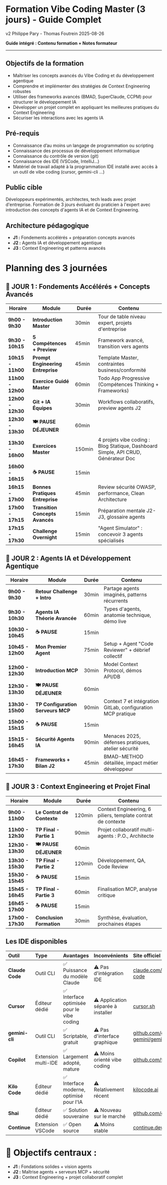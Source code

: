 # Formation Vibe Coding Master (3 jours) - Guide Complet

v2 Philippe Pary - Thomas Foutrein
2025-08-26

**Guide intégré : Contenu formation + Notes formateur**

---

## Objectifs de la formation

- Maîtriser les concepts avancés du Vibe Coding et du développement agentique
- Comprendre et implémenter des stratégies de Context Engineering robustes
- Utiliser des frameworks avancés (BMAD, SuperClaude, CCPM) pour structurer le développement IA
- Développer un projet complet en appliquant les meilleures pratiques du Context Engineering
- Sécuriser les interactions avec les agents IA

## Pré-requis

* Connaissance d’au moins un langage de programmation ou scripting
* Connaissance des processus de développement informatique
* Connaissance du contrôle de version (git)
* Connaissance des IDE (VSCode, IntelliJ…)
* Matériel de travail adapté à la programmation IDE installé avec accès à un outil de vibe coding (cursor, gemini-cli …)

## Public cible

Développeurs expérimentés, architectes, tech leads avec projet d'entreprise. Formation de 3 jours évoluant du praticien à l'expert avec introduction des concepts d'agents IA et de Context Engineering.

## **Architecture pédagogique**

- **J1 :** Fondements accélérés + préparation concepts avancés
- **J2 :** Agents IA et développement agentique
- **J3 :** Context Engineering et patterns avancés

# Planning des 3 journées

## 📅 JOUR 1 : Fondements Accélérés + Concepts Avancés

| Horaire                 | Module                                  | Durée | Contenu                                                                             |
| ----------------------- | --------------------------------------- | ------ | ----------------------------------------------------------------------------------- |
| **9h00 - 9h30**   | **Introduction Master**           | 30min  | Tour de table niveau expert, projets d'entreprise                                   |
| **9h30 - 10h15**  | **5 Compétences + Preview**      | 45min  | Framework avancé, transition vers agents                                           |
| **10h15 - 11h00** | **Prompt Engineering Entreprise** | 45min  | Template Master, contraintes business/conformité                                   |
| **11h00 - 12h00** | **Exercice Guidé Master**        | 60min  | Todo App Progressive (Compétences Thinking + Frameworks)                           |
| **12h00 - 12h30** | **Git + IA Équipes**             | 30min  | Workflows collaboratifs, preview agents J2                                          |
| **12h30 - 13h30** | **🍽️ PAUSE DÉJEUNER**          | 60min  |                                                                                     |
| **13h30 - 16h00** | **Exercices Master**              | 150min | 4 projets vibe coding : Blog Statique, Dashboard Simple, API CRUD, Générateur Doc |
| **16h00 - 16h15** | **☕ PAUSE**                      | 15min  |                                                                                     |
| **16h15 - 17h00** | **Bonnes Pratiques Entreprise**   | 45min  | Review sécurité OWASP, performance, Clean Architecture                            |
| **17h00 - 17h15** | **Transition Concepts Avancés**  | 15min  | Préparation mentale J2-J3, glossaire agents                                        |
| **17h15 - 17h30** | **Challenge Overnight**           | 15min  | "Agent Simulator" : concevoir 3 agents spécialisés                                |

## 📅 JOUR 2 : Agents IA et Développement Agentique

| Horaire                 | Module                                  | Durée | Contenu                                                      |
| ----------------------- | --------------------------------------- | ------ | ------------------------------------------------------------ |
| **9h00 - 9h30**   | **Retour Challenge + Intro**      | 30min  | Partage agents imaginés, patterns récurrents               |
| **9h30 - 10h30**  | **Agents IA Théorie Avancée**   | 60min  | Types d'agents, anatomie technique, démo live               |
| **10h30 - 10h45** | **☕ PAUSE**                      | 15min  |                                                              |
| **10h45 - 12h00** | **Mon Premier Agent**             | 75min  | Setup + Agent "Code Reviewer" + débrief collectif           |
| **12h00 - 12h30** | **Introduction MCP**              | 30min  | Model Context Protocol, démos API/DB                        |
| **12h30 - 13h30** | **🍽️ PAUSE DÉJEUNER**          | 60min  |                                                              |
| **13h30 - 15h00** | **TP Configuration Serveurs MCP** | 90min  | Context 7 et intégration GitLab, configuration MCP pratique |
| **15h00 - 15h15** | **☕ PAUSE**                      | 15min  |                                                              |
| **15h15 - 16h45** | **Sécurité Agents IA**          | 90min  | Menaces 2025, défenses pratiques, atelier sécurité        |
| **16h45 - 17h30** | **Frameworks + Bilan J2**         | 45min  | BMAD-METHOD détaillée, impact métier développeur         |

## 📅 JOUR 3 : Context Engineering et Projet Final

| Horaire                 | Module                           | Durée | Contenu                                                      |
| ----------------------- | -------------------------------- | ------ | ------------------------------------------------------------ |
| **9h00 - 11h00**  | **Le Contrat de Contexte** | 120min | Context Engineering, 6 piliers, template contrat de contexte |
| **11h00 - 12h30** | **TP Final - Partie 1**    | 90min  | Projet collaboratif multi-agents : P.O., Architecte          |
| **12h30 - 13h30** | **🍽️ PAUSE DÉJEUNER**   | 60min  |                                                              |
| **13h30 - 15h30** | **TP Final - Partie 2**    | 120min | Développement, QA, Code Review                              |
| **15h30 - 15h45** | **☕ PAUSE**               | 15min  |                                                              |
| **15h45 - 16h45** | **TP Final - Partie 3**    | 60min  | Finalisation MCP, analyse critique                           |
| **16h45 - 17h00** | **☕ PAUSE**               | 15min  |                                                              |
| **17h00 - 17h30** | **Conclusion Formation**   | 30min  | Synthèse, évaluation, prochaines étapes                   |

## Les IDE disponibles

| Outil                 | Type                | Avantages                                   | Inconvénients                          | Site officiel |
| :-------------------- | :------------------ | :------------------------------------------ | :-------------------------------------- | :------------- |
| **Claude Code** | Outil CLI           | ✅ Puissance du modèle Claude              | ⚠️ Pas d'intégration IDE             | [claude.com/product/claude-code](https://claude.com/product/claude-code) |
| **Cursor**      | Éditeur dédié    | ✅ Interface optimisée pour le vibe coding | ⚠️ Application séparée à installer | [cursor.sh](https://cursor.sh) |
| **gemini-cli**  | Outil CLI           | ✅ Scriptable, gratuit                      | ⚠️ Pas d'interface graphique          | [github.com/google-gemini/gemini-cli](https://github.com/google-gemini/gemini-cli) |
| **Copilot**     | Extension multi-IDE | ✅ Largement adopté, mature                | ⚠️ Moins orienté vibe coding         | [github.com/features/copilot](https://github.com/features/copilot) |
| **Kilo Code**   | Éditeur dédié    | ✅ Interface moderne, optimisé pour l'IA    | ⚠️ Relativement récent               | [kilocode.ai](https://kilocode.ai) |
| **Shai**        | Éditeur dédié    | ✅ Solution souveraine                      | ⚠️ Nouveau sur le marché             | [github.com/ovh/shai](https://github.com/ovh/shai) |
| **Continue**    | Extension VSCode    | ✅ Open source                              | ⚠️ Moins stable                       | [continue.dev](https://continue.dev) |

# **🎯 Objectifs centraux :**

- **J1 :** Fondations solides + vision agents
- **J2 :** Maîtrise agents + serveurs MCP + sécurité
- **J3 :** Context Engineering + projet collaboratif complet
